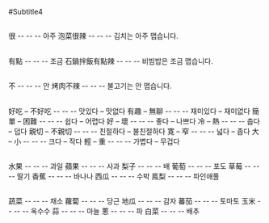 #Subtitle4

##

很 -- -- -- 아주
泡菜很辣 -- -- -- 김치는 아주 맵습니다.

##

有點 -- -- -- 조금
石鍋拌飯有點辣 -- -- -- 비빔밥은 조금 맵습니다.

##

不 -- -- -- 안
烤肉不辣 -- -- -- 불고기는 안 맵습니다.

##

好吃 – 不好吃 -- -- -- 맛있다 – 맛없다
有趣 – 無聊 -- -- -- 재미있다 – 재미없다
簡單 – 困難 -- -- -- 쉽다 – 어렵다
好 – 壞 -- -- -- 좋다 – 나쁘다
冷 – 熱 -- -- -- 춥다 – 덥다
親切 – 不親切 -- -- -- 친절하다 – 불친절하다
寛 – 窄 -- -- -- 넓다 – 좁다
大 – 小 -- -- -- 크다 – 작다
輕 – 重 -- -- -- 가볍다 – 무겁다

##

水果 -- -- -- 과일
蘋果 -- -- -- 사과
梨子 -- -- -- 배
葡萄 -- -- -- 포도
草莓 -- -- -- 딸기
香蕉 -- -- -- 바나나
西瓜 -- -- -- 수박
鳯梨 -- -- -- 파인애풀

##

蔬菜 -- -- -- 채소
蘿蔔 -- -- -- 당근
地瓜 -- -- -- 감자
蕃茄 -- -- -- 토마토
玉米 -- -- -- 옥수수
蒜 -- -- -- 마늘
蔥 -- -- -- 파
白菜 -- -- -- 배추
